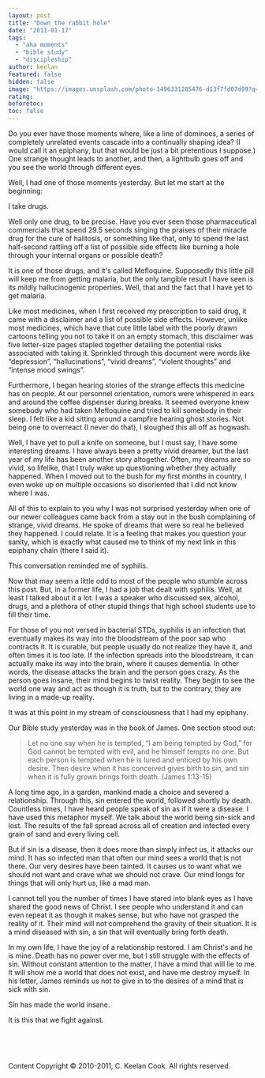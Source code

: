 ```yaml
---
layout: post
title: "Down the rabbit hole"
date: "2011-01-17"
tags: 
  - "aha moments"
  - "bible study"
  - "discipleship"
author: keelan
featured: false
hidden: false
image: "https://images.unsplash.com/photo-1496331285476-d13f7fd07d99?q=80&w=1974&auto=format&fit=crop&ixlib=rb-4.0.3&ixid=M3wxMjA3fDB8MHxwaG90by1wYWdlfHx8fGVufDB8fHx8fA%3D%3D"
rating:
beforetoc:
toc: false
---
```


Do you ever have those moments where, like a line of dominoes, a series of completely unrelated events cascade into a continually shaping idea? (I would call it an epiphany, but that would be just a bit pretentious I suppose.) One strange thought leads to another, and then, a lightbulb goes off and you see the world through different eyes. 

Well, I had one of those moments yesterday. But let me start at the beginning:

I take drugs.

Well only one drug, to be precise. Have you ever seen those pharmaceutical commercials that spend 29.5 seconds singing the praises of their miracle drug for the cure of halitosis, or something like that, only to spend the last half-second rattling off a list of possible side effects like burning a hole through your internal organs or possible death?

It is one of those drugs, and it's called Mefloquine. Supposedly this little pill will keep me from getting malaria, but the only tangible result I have seen is its mildly hallucinogenic properties. Well, that and the fact that I have yet to get malaria.

Like most medicines, when I first received my prescription to said drug, it came with a disclaimer and a list of possible side effects. However, unlike most medicines, which have that cute little label with the poorly drawn cartoons telling you not to take it on an empty stomach, this disclaimer was five letter-size pages stapled together detailing the potential risks associated with taking it. Sprinkled through this document were words like “depression”, “hallucinations”, “vivid dreams”, “violent thoughts” and “intense mood swings”.

Furthermore, I began hearing stories of the strange effects this medicine has on people. At our personnel orientation, rumors were whispered in ears and around the coffee dispenser during breaks. It seemed everyone knew somebody who had taken Mefloquine and tried to kill somebody in their sleep. I felt like a kid sitting around a campfire hearing ghost stories. Not being one to overreact (I never do that), I sloughed this all off as hogwash. 

Well, I have yet to pull a knife on someone, but I must say, I have some interesting dreams. I have always been a pretty vivid dreamer, but the last year of my life has been another story altogether. Often, my dreams are so vivid, so lifelike, that I truly wake up questioning whether they actually happened. When I moved out to the bush for my first months in country, I even woke up on multiple occasions so disoriented that I did not know where I was.

All of this to explain to you why I was not surprised yesterday when one of our newer colleagues came back from a stay out in the bush complaining of strange, vivid dreams. He spoke of dreams that were so real he believed they happened. I could relate. It is a feeling that makes you question your sanity, which is exactly what caused me to think of my next link in this epiphany chain (there I said it).

This conversation reminded me of syphilis.

Now that may seem a little odd to most of the people who stumble across this post. But, in a former life, I had a job that dealt with syphilis. Well, at least I talked about it a lot. I was a speaker who discussed sex, alcohol, drugs, and a plethora of other stupid things that high school students use to fill their time.

For those of you not versed in bacterial STDs, syphilis is an infection that eventually makes its way into the bloodstream of the poor sap who contracts it. It is curable, but people usually do not realize they have it, and often times it is too late. If the infection spreads into the bloodstream, it can actually make its way into the brain, where it causes dementia. In other words, the disease attacks the brain and the person goes crazy. As the person goes insane, their mind begins to twist reality. They begin to see the world one way and act as though it is truth, but to the contrary, they are living in a made-up reality.

It was at this point in my stream of consciousness that I had my epiphany.

Our Bible study yesterday was in the book of James. One section stood out:

> Let no one say when he is tempted, “I am being tempted by God,” for God cannot be tempted with evil, and he himself tempts no one. But each person is tempted when he is lured and enticed by his own desire. Then desire when it has conceived gives birth to sin, and sin when it is fully grown brings forth death. (James 1:13-15) 

A long time ago, in a garden, mankind made a choice and severed a relationship. Through this, sin entered the world, followed shortly by death. Countless times, I have heard people speak of sin as if it were a disease. I have used this metaphor myself. We talk about the world being sin-sick and lost. The results of the fall spread across all of creation and infected every grain of sand and every living cell.

But if sin is a disease, then it does more than simply infect us, it attacks our mind. It has so infected man that often our mind sees a world that is not there. Our very desires have been tainted. It causes us to want what we should not want and crave what we should not crave. Our mind longs for things that will only hurt us, like a mad man.

I cannot tell you the number of times I have stared into blank eyes as I have shared the good news of Christ. I see people who understand it and can even repeat it as though it makes sense, but who have not grasped the reality of it. Their mind will not comprehend the gravity of their situation. It is a mind diseased with sin, a sin that will eventually bring forth death.

In my own life, I have the joy of a relationship restored. I am Christ's and he is mine. Death has no power over me, but I still struggle with the effects of sin. Without constant attention to the matter, I have a mind that will lie to me. It will show me a world that does not exist, and have me destroy myself. In his letter, James reminds us not to give in to the desires of a mind that is sick with sin.

Sin has made the world insane.

It is this that we fight against.

 

 

Content Copyright © 2010-2011, C. Keelan Cook. All rights reserved.
